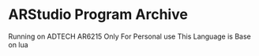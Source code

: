 # ARStudio Program Archive
Running on ADTECH AR6215
Only For Personal use
This Language is Base on lua
